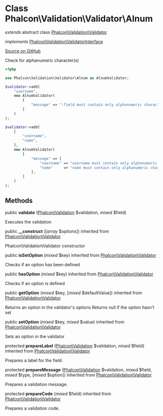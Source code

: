 # Class **Phalcon\\Validation\\Validator\\Alnum**

*extends* abstract class [Phalcon\Validation\Validator](/en/3.1/api/Phalcon_Validation_Validator)

*implements* [Phalcon\Validation\ValidatorInterface](/en/3.1/api/Phalcon_Validation_ValidatorInterface)

<a href="https://github.com/phalcon/cphalcon/blob/master/phalcon/validation/validator/alnum.zep" class="btn btn-default btn-sm">Source on GitHub</a>

Check for alphanumeric character(s)

```php
<?php

use Phalcon\Validation\Validator\Alnum as AlnumValidator;

$validator->add(
    "username",
    new AlnumValidator(
        [
            "message" => ":field must contain only alphanumeric characters",
        ]
    )
);

$validator->add(
    [
        "username",
        "name",
    ],
    new AlnumValidator(
        [
            "message" => [
                "username" => "username must contain only alphanumeric characters",
                "name"     => "name must contain only alphanumeric characters",
            ],
        ]
    )
);

```


## Methods
public  **validate** ([Phalcon\Validation](/en/3.1/api/Phalcon_Validation) $validation, *mixed* $field)

Executes the validation



public  **__construct** ([*array* $options]) inherited from [Phalcon\Validation\Validator](/en/3.1/api/Phalcon_Validation_Validator)

Phalcon\\Validation\\Validator constructor



public  **isSetOption** (*mixed* $key) inherited from [Phalcon\Validation\Validator](/en/3.1/api/Phalcon_Validation_Validator)

Checks if an option has been defined



public  **hasOption** (*mixed* $key) inherited from [Phalcon\Validation\Validator](/en/3.1/api/Phalcon_Validation_Validator)

Checks if an option is defined



public  **getOption** (*mixed* $key, [*mixed* $defaultValue]) inherited from [Phalcon\Validation\Validator](/en/3.1/api/Phalcon_Validation_Validator)

Returns an option in the validator's options
Returns null if the option hasn't set



public  **setOption** (*mixed* $key, *mixed* $value) inherited from [Phalcon\Validation\Validator](/en/3.1/api/Phalcon_Validation_Validator)

Sets an option in the validator



protected  **prepareLabel** ([Phalcon\Validation](/en/3.1/api/Phalcon_Validation) $validation, *mixed* $field) inherited from [Phalcon\Validation\Validator](/en/3.1/api/Phalcon_Validation_Validator)

Prepares a label for the field.



protected  **prepareMessage** ([Phalcon\Validation](/en/3.1/api/Phalcon_Validation) $validation, *mixed* $field, *mixed* $type, [*mixed* $option]) inherited from [Phalcon\Validation\Validator](/en/3.1/api/Phalcon_Validation_Validator)

Prepares a validation message.



protected  **prepareCode** (*mixed* $field) inherited from [Phalcon\Validation\Validator](/en/3.1/api/Phalcon_Validation_Validator)

Prepares a validation code.




